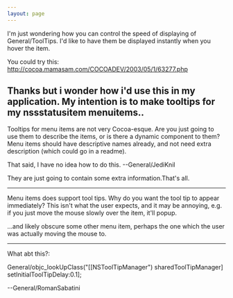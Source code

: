 ```yaml
---
layout: page
---
```



I'm just wondering how you can control the speed of displaying of General/ToolTips. I'd like to have them be displayed instantly when you hover the item.

You could try this: http://cocoa.mamasam.com/COCOADEV/2003/05/1/63277.php

Thanks but i wonder how i'd use this in my application. My intention is to make tooltips for my nssstatusitem menuitems.. 
----
Tooltips for menu items are not very Cocoa-esque. Are you just going to use them to describe the items, or is there a dynamic component to them? Menu items should have descriptive names already, and not need extra description (which could go in a readme).

That said, I have no idea how to do this. --General/JediKnil

They are just going to contain some extra information.That's all.

----

Menu items does support tool tips. Why do you want the tool tip to appear immediately? This isn't what the user expects, and it may be annoying, e.g. if you just move the mouse slowly over the item, it'll popup.

...and likely obscure some other menu item, perhaps the one which the user was actually moving the mouse to.

----

What abt this?:

    
General/objc_lookUpClass("[[NSToolTipManager") sharedToolTipManager] setInitialToolTipDelay:0.1]; 


--General/RomanSabatini